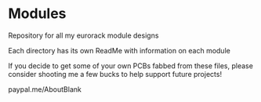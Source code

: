 # Modules
Repository for all my eurorack module designs

Each directory has its own ReadMe with information on each module

If you decide to get some of your own PCBs fabbed from these files, please consider shooting me a few bucks to help support future projects!

paypal.me/AboutBlank
